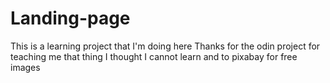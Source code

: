 # Landing-page
This is a learning project that I'm doing here
Thanks for the odin project for teaching me that thing I thought I cannot learn and to pixabay for free images

